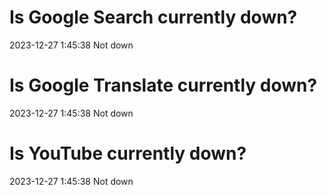 # Is Google Search currently down?

2023-12-27 1:45:38 Not down

# Is Google Translate currently down?

2023-12-27 1:45:38 Not down

# Is YouTube currently down?

2023-12-27 1:45:38 Not down

